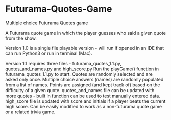 # Futurama-Quotes-Game
Multiple choice Futurama Quotes game

A Futurama quote game in which the player guesses who said a given quote from the show.

Version 1.0 is a single file playable version - will run if opened in an IDE that can run Python3 or run in terminal (Mac).

Version 1.1 requires three files - futurama_quotes_1.1.py, quotes_and_names.py and high_score.py
Run the playGame() function in futurama_quotes_1.1.py to start.
Quotes are randomly selected and are asked only once.
Multiple choice answers (names) are randomly populated from a list of names.
Points are assigned (and kept track of) based on the difficulty of a given quote.
quotes_and_names file can be updated with more quotes - built in function can be used to test manually entered data.
high_score file is updated with score and initials if a player beats the current high score.
Can be easily modified to work as a non-futurama quote game or a related trivia game.
